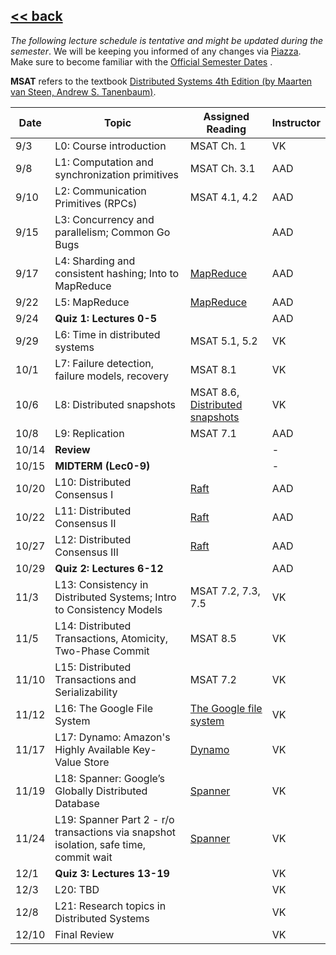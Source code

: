 ## [<< back](./index.html)

*The following lecture schedule is tentative and might be updated during the semester*. 
We will be keeping you informed of any changes via [Piazza](https://piazza.com/bu/fall2025/cascs351/home). 
Make sure to become familiar with the [Official Semester Dates](https://www.bu.edu/reg/calendars/semester/) .

**MSAT** refers to the textbook [Distributed Systems 4th Edition (by Maarten van Steen, Andrew S. Tanenbaum)](https://www.distributed-systems.net/index.php/books/ds4/).

| Date  | Topic | Assigned Reading | Instructor |
| ----- | ----------- |----------- | ----------- |
|  9/3  | L0:  Course introduction  | MSAT Ch. 1 |  VK  |
|  9/8  | L1:  Computation and synchronization primitives  | MSAT Ch. 3.1 |  AAD  |
|  9/10  | L2:  Communication Primitives (RPCs)  | MSAT 4.1, 4.2 |  AAD  |
|  9/15  | L3:  Concurrency and parallelism; Common Go Bugs  |  |  AAD  |
|  9/17  | L4:  Sharding and consistent hashing; Into to MapReduce  | [MapReduce](https://dl.acm.org/doi/10.1145/1327452.1327492) |  AAD  |
|  9/22  | L5:  MapReduce | [MapReduce](https://dl.acm.org/doi/10.1145/1327452.1327492) |  AAD  |
|  9/24  | **Quiz 1: Lectures 0-5**  |  |  AAD  |
|  9/29  | L6:  Time in distributed systems  | MSAT 5.1, 5.2 |  VK  |
|  10/1  | L7:  Failure detection, failure models, recovery  | MSAT 8.1 |  VK  |
|  10/6  | L8:  Distributed snapshots | MSAT 8.6, [Distributed snapshots](https://dl.acm.org/doi/pdf/10.1145/214451.214456) |  VK  |
|  10/8  | L9:  Replication | MSAT 7.1 |  AAD  |
|  10/14 |  **Review** |  |  -  |
|  10/15 |  **MIDTERM (Lec0-9)** |  |  -  |
|  10/20  | L10:  Distributed Consensus I | [Raft](https://www.usenix.org/conference/atc14/technical-sessions/presentation/ongaro) |  AAD  |
|  10/22  | L11:  Distributed Consensus II | [Raft](https://www.usenix.org/conference/atc14/technical-sessions/presentation/ongaro) |  AAD  |
|  10/27  | L12:  Distributed Consensus III | [Raft](https://www.usenix.org/conference/atc14/technical-sessions/presentation/ongaro) |  AAD  |
|  10/29  | **Quiz 2: Lectures 6-12**  |  |  AAD  |
|  11/3  | L13:  Consistency in Distributed Systems; Intro to Consistency Models  | MSAT 7.2, 7.3, 7.5 |  VK  |
|  11/5  | L14:  Distributed Transactions, Atomicity, Two-Phase Commit  | MSAT 8.5 |  VK  |
|  11/10  | L15:  Distributed Transactions and Serializability  | MSAT 7.2 |  VK  |
|  11/12  | L16:  The Google File System  | [The Google file system](https://dl.acm.org/doi/10.1145/945445.945450) |  VK  |
|  11/17  | L17:  Dynamo: Amazon's Highly Available Key-Value Store  | [Dynamo](https://dl.acm.org/doi/10.1145/1323293.1294281) |  VK  |
|  11/19  | L18:  Spanner: Google’s Globally Distributed Database  | [Spanner](https://www.usenix.org/conference/osdi12/technical-sessions/presentation/corbett) |  VK  |
|  11/24  | L19:  Spanner Part 2 - r/o transactions via snapshot isolation, safe time, commit wait  | [Spanner](https://www.usenix.org/conference/osdi12/technical-sessions/presentation/corbett) |  VK  |
|  12/1  | **Quiz 3: Lectures 13-19**  |  |  VK  |
|  12/3  | L20:  TBD  |  |  VK  |
|  12/8  | L21:  Research topics in Distributed Systems  |  |  VK  |
|  12/10  |  Final Review  |  |  VK  |
